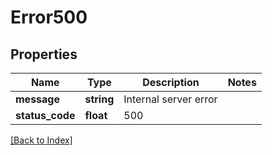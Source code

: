 # Error500

## Properties

Name | Type | Description | Notes
------------ | ------------- | ------------- | -------------
**message** | **string** | Internal server error |
**status_code** | **float** | 500 |

[[Back to Index]](../index.md)
